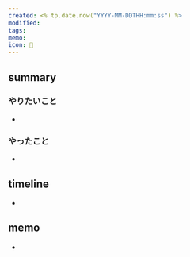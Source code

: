 ```yaml
---
created: <% tp.date.now("YYYY-MM-DDTHH:mm:ss") %>
modified:
tags: 
memo: 
icon: 📓
---
```

## summary
### やりたいこと
- 

### やったこと
- 

## timeline
- 

## memo
- 